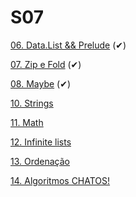 # S07

[06. Data.List && Prelude](https://github.com/Guilhermedsc/P_FUNCIONAL/tree/main/F_ARCADE#06-datalist--prelude) (✔)

[07. Zip e Fold](https://github.com/Guilhermedsc/P_FUNCIONAL/tree/main/F_ARCADE#07-zip-e-fold) (✔)

[08. Maybe](https://github.com/Guilhermedsc/P_FUNCIONAL/tree/main/F_ARCADE#08-maybe) (✔)

[10. Strings](https://github.com/Guilhermedsc/P_FUNCIONAL/tree/main/F_ARCADE#10-strings)

[11. Math](https://github.com/Guilhermedsc/P_FUNCIONAL/tree/main/F_ARCADE#11-math)

[12. Infinite lists](https://github.com/Guilhermedsc/P_FUNCIONAL/tree/main/F_ARCADE#12-infinite)

[13. Ordenação](https://github.com/Guilhermedsc/P_FUNCIONAL/tree/main/F_ARCADE#13-ordena%C3%A7%C3%A3o)

[14. Algoritmos CHATOS!](https://github.com/Guilhermedsc/P_FUNCIONAL/tree/main/F_ARCADE#14-novas)